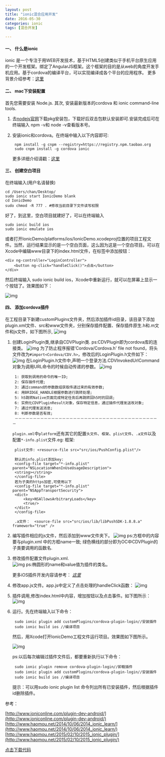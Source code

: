 ```yaml
---
layout: post
title: "ionic混合应用开发"
date: 2016-05-30
categories: ionic
tags: [混合开发]

---
```


#### 一、 什么是ionic

ionic 是一个专注于用WEB开发技术，基于HTML5创建类似于手机平台原生应用的一个开发框架。绑定了AngularJS框架。这个框架的目的是从web的角度开发手机应用。基于cordova的编译平台，可以实现编译成各个平台的应用程序。
更多背景介绍参考：[这里](http://www.ioniconline.com/what-is-ionic/)
<!-- more -->
#### 二、 mac下安装配置
首先您需要安装 Node.js. 其次, 安装最新版本的cordova 和 ionic command-line tools.

1. 去[nodejs官网](https://nodejs.org/en/)下载pkg安装包，下载好后双击包默认安装即可.安装完成后可在终端输入 npm -v和 node -v查看版本号。
2. 安装ionic和cordova。在终端中输入以下内容即可:

		npm install -g cnpm --registry=https://registry.npm.taobao.org
		sudo cnpm install -g cordova ionic

	更多详细介绍请戳：[这里](http://cordova.apache.org/docs/en/5.1.1/guide/platforms/ios/index.html)

#### 三、 创建空白项目
在终端输入(用户名请替换)

	cd /Users/chan/Desktop/
	sudo ionic start IonicDemo blank
	cd IonicDemo
	sudo chmod -R 777 . #修改当前目录下文件读写权限

好了，到这里，空白项目就建好了，可以在终端输入
	
	sudo ionic build ios
	sudo ionic emulate ios
	
或者打开IonicDemo/platforms/ios/IonicDemo.xcodeproj位置的项目工程文件。当然，运行结果显示的是一个空白页面，这么因为这是一个空白项目。可以在Xcode中编辑www目录下的index.html文件，在<ion-content>标签中添加按钮：

    <div ng-controller="LoginController">
        <button ng-click="handleClick()">点击</button>
    </div>
然后终端输入 sudo ionic build ios，Xcode中重新运行，就可以在屏幕上显示一个按钮了。效果图如下：

![img](http://7xql77.com1.z0.glb.clouddn.com/ionic_blank_proj_shot.png)

#### 四、 添加cordova插件
在工程目录下新建customPlugins文件夹，然后添加插件id目录，该目录下添加plugin.xml文件、src和www文件夹，分别保存插件配置、保存插件原生.h和.m文件和js文件，如下图所示, 
	![img](http://7xql77.com1.z0.glb.clouddn.com/%E5%B1%8F%E5%B9%95%E5%BF%AB%E7%85%A7%202016-06-08%20%E4%B8%8B%E5%8D%885.49.43.png)
	
1. 创建LoginPlugin类,继承自CDVPlugin类. ps:CDVPlugin即为cordova库的连接类。
![img](http://7xql77.com1.z0.glb.clouddn.com/tertetnew_login_plugin_file.png)
为了防止程序报错'Cordova/Cordova.h' file not found，将头文件改为`#import<Cordova/CDV.h>`，修改后的LoginPlugin.h文件如下：
![img](http://7xql77.com1.z0.glb.clouddn.com/%E5%B1%8F%E5%B9%95%E5%BF%AB%E7%85%A7%202016-06-07%20%E4%B8%8B%E5%8D%887.58.16.png)
在LoginPlugin.h文件中,声明一个登录方法.CDVInvokedUrlCommand对象为调用URL命令的时候自动传递的参数。
![img](http://7xql77.com1.z0.glb.clouddn.com/%E5%B1%8F%E5%B9%95%E5%BF%AB%E7%85%A7%202016-06-07%20%E4%B8%8B%E5%8D%888.15.27.png)

		1: 获取到调用的命令的唯一ID;
		2: 保存插件代理;
		3: 通过command的参数数组获取传递过来的有效参数;
		4: 用BRIDGE_HANDLE根据参数进行跳转处理;
		5: h5跳转Native页面完成特定任务后再跳转回h5时的回调;
		6: 实例化CDVPluginResult对象，保存特定信息，通过插件代理发送改对象;
		7: 通过代理发送消息;
		8: 判断参数是否有效;
		－－－－－－－－－－－－－－－－－－－－－－－－－－－－－－－－－－－－－－－－
	  `plugin.xml`中`platform`还有其它的配置`头文件`、`框架`、`plist文件`、`.a文件`以及配置`*-info.plist`文件.eg:
		框架: <framework src="CFNetwork.frame" weak="true"/>
		
		plist文件: <resource-file src="src/ios/PushConfig.plist"/>
		
		默认的info.plist添加key: 
		<config-file target="*-info.plist" parent="NSLocationWhenInUseUsageDescription">
		<string></string>
		</config-file>
		若为子类的https加密,可使用以下
		<config-file target="*-info.plist" parent="NSAppTransportSecurity">
		<dict>
		    <key>NSAllowsArbitraryLoads</key>
		    <true/>
		</dict>
		</config-file>
		
		.a文件：  <source-file src="src/ios/lib/libPushSDK-1.8.8.a" framework="true" />

2. 编写插件相应的js文件，然后添加到www文件夹下。
 ![img](http://7xql77.com1.z0.glb.clouddn.com/%E5%B1%8F%E5%B9%95%E5%BF%AB%E7%85%A7%202016-06-08%20%E4%B8%8B%E5%8D%884.51.35.png)
 ps:方框中的内容要与plugin.xml 中的方框name一致;
绿色横线的部分即为OC中CDVPlugin的子类要调用的函数名.
	
3. 修改插件配置文件plugin.xml.	
![img](http://7xql77.com1.z0.glb.clouddn.com/%E5%B1%8F%E5%B9%95%E5%BF%AB%E7%85%A7%202016-06-08%20%E4%B8%8A%E5%8D%8811.09.53.png)
ps:椭圆形的name和value值为插件的类名。

	更多iOS插件开发内容请参考：
[*这里*](http://cordova.apache.org/docs/en/6.x/guide/platforms/ios/plugin.html)

4. 修改app.js文件。app.js中定义了点击处理的handleClick函数：
![img](http://7xql77.com1.z0.glb.clouddn.com/Snip20160608_9.png)

5. 插件调用,修改index.html中内容，增加按钮以及点击事件。如下图所示：
![img](http://7xql77.com1.z0.glb.clouddn.com/%E5%B1%8F%E5%B9%95%E5%BF%AB%E7%85%A7%202016-06-08%20%E4%B8%8B%E5%8D%885.00.33.png)
		
6. 运行。先在终端输入以下命令：

		sudo ionic plugin add customPlugins/cordova-plugin-login//安装插件
		sudo ionic build ios //编译项目
	然后，用Xcode打开IonicDemo工程文件运行项目。效果图如下图所示。
	
	![img](http://7xql77.com1.z0.glb.clouddn.com/2016-06-08%2017_33_58.gif)
	
	ps:以后每次编辑过插件文件后，都要重新执行以下命令：
	
		sudo ionic plugin remove cordova-plugin-login//卸载插件
		sudo ionic plugin add customPlugins/cordova-plugin-login//安装插件
		sudo ionic build ios //编译项目
	提示：可以用sudo ionic plugin list 命令列出所有已安装插件，然后根据插件id删除插件。
	
参考：


[http://www.ioniconline.com/plugin-dev-android/](http://www.ioniconline.com/plugin-dev-android/)
[http://www.haomou.net/2014/10/06/2014_ionic_learn/](http://www.haomou.net/2014/10/06/2014_ionic_learn/)
[http://www.haomou.net/2015/02/10/2015_ionic_plugin/](http://www.haomou.net/2015/02/10/2015_ionic_plugin/)

[点击下载代码](https://github.com/JhonChan/IonicDemo)